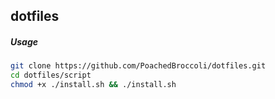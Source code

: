 ## dotfiles



##### Usage

```sh
git clone https://github.com/PoachedBroccoli/dotfiles.git
cd dotfiles/script
chmod +x ./install.sh && ./install.sh
```

